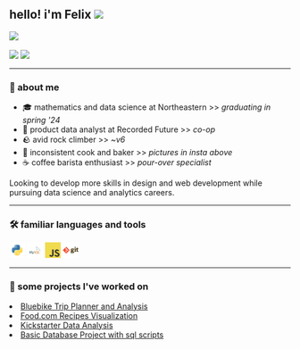 ## hello! i'm Felix <img src="https://media.giphy.com/media/hvRJCLFzcasrR4ia7z/giphy.gif" width="25px">
<img src="https://media.giphy.com/media/ES4Vcv8zWfIt2/giphy.gif" width="96px">

<p>
<a href="https://www.linkedin.com/in/felix-yang-459557161/"><img src="https://img.shields.io/badge/linkedin-%230077B5.svg?&style=for-the-badge&logo=linkedin&logoColor=white" height=24></a> <a href="https://www.instagram.com/flixeats/"><img src="https://img.shields.io/badge/instagram-%23E44x05F.svg?&style=for-the-badge&logo=instagram&logoColor=white" height=24></a>
</p>

<hr />

### 🌱 about me
- 🎓 mathematics and data science at Northeastern >> *graduating in spring '24*
- 👾 product data analyst at Recorded Future >> *co-op*
- 🪨 avid rock climber >> *~v6*
- 🍞 inconsistent cook and baker >> *pictures in insta above*
- ☕️ coffee barista enthusiast >> *pour-over specialist*

Looking to develop more skills in design and web development while pursuing data science and analytics careers.

<hr />
  
### 🛠️ familiar languages and tools <br />
<p>
<code><img height="28" src="https://raw.githubusercontent.com/github/explore/80688e429a7d4ef2fca1e82350fe8e3517d3494d/topics/python/python.png"></code>
<code><img height="28" src="https://raw.githubusercontent.com/github/explore/80688e429a7d4ef2fca1e82350fe8e3517d3494d/topics/mysql/mysql.png"></code>
<code><img height="28" src="https://raw.githubusercontent.com/github/explore/80688e429a7d4ef2fca1e82350fe8e3517d3494d/topics/javascript/javascript.png"></code>
<code><img height="28" src="https://raw.githubusercontent.com/github/explore/80688e429a7d4ef2fca1e82350fe8e3517d3494d/topics/git/git.png"></code>
</p>

<hr />

### 🔖 some projects I've worked on <br />
<li> <a href="https://github.com/fzyang1227/bluebikes">Bluebike Trip Planner and Analysis</a></li>
<li> <a href="https://github.com/DS4200-S22/final-project-recipe-viz">Food.com Recipes Visualization</a></li>
<li> <a href="https://github.com/fzyang1227/ds2500final">Kickstarter Data Analysis</a></li>
<li> <a href="https://github.com/weschung/cs3200project">Basic Database Project with sql scripts</a></li>
